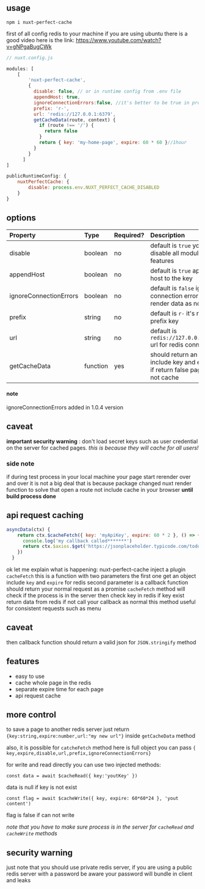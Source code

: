 ## usage 

```
npm i nuxt-perfect-cache
```
first of all config redis to your machine
if you are using ubuntu there is a good video here is the link:
https://www.youtube.com/watch?v=gNPgaBugCWk
```javascript
// nuxt.config.js

modules: [
    [
        'nuxt-perfect-cache',
        {
          disable: false, // or in runtime config from .env file
          appendHost: true,
          ignoreConnectionErrors:false, //it's better to be true in production
          prefix: 'r-',
          url: 'redis://127.0.0.1:6379',
          getCacheData(route, context) {          
            if (route !== '/') {
              return false
            }
            return { key: 'my-home-page', expire: 60 * 60 }//1hour
          }
        }
      ]
]

publicRuntimeConfig: {
    nuxtPerfectCache: {
        disable: process.env.NUXT_PERFECT_CACHE_DISABLED
    }
}

```

## options

| Property | Type | Required? | Description 
|:---|:---|:---|:---|
| disable | boolean | no | default is `true` you can disable all module features
| appendHost | boolean | no | default is `true` append host to the key
| ignoreConnectionErrors | boolean | no | default is `false` ignore connection errors and render data as normal
| prefix | string | no | default is `r-` it's redis prefix key
| url | string | no | default is `redis://127.0.0.1:6379` url for redis connection
| getCacheData | function | yes | should return an object include key and expire if return false page will not cache

#### note
 ignoreConnectionErrors added in 1.0.4 version
## caveat
**important security warning** : don't load secret keys such as user credential on the server for cached pages.
 _this is because they will cache for all users!_
 
### side note
if during test process in your local machine your page start rerender over and over it is not a big deal that is because package changed nuxt render function
to solve that open a route not include cache in your browser **until build process done**
## api request caching
```javascript
asyncData(ctx) {
    return ctx.$cacheFetch({ key: 'myApiKey', expire: 60 * 2 }, () => {
      console.log('my callback called*******')
      return ctx.$axios.$get('https://jsonplaceholder.typicode.com/todos/1')
    })
  }
```
ok let me explain what is happening: 
nuxt-perfect-cache inject a plugin `cacheFetch` this is a function with two parameters
the first one get an object include `key` and `expire` for redis
second parameter is a callback function should return your normal request as a promise
`cacheFetch` method will check if the process is in the server then check key in redis
if key exist return data from redis if not call your callback as normal
this method useful for consistent requests such as menu

## caveat
then callback function should return a valid json for `JSON.stringify` method

## features
- easy to use
- cache whole page in the redis
- separate expire time for each page
- api request cache

## more control
to save a page to another redis server just return 
`{key:string,expire:number,url:"my new url"}`
inside `getCacheData` method

also, it is possible for `catcheFetch` method here is full object you can pass
`{ key,expire,disable,url,prefix,ignoreConnectionErrors}`

for write and read directly you can use two injected methods:

`const data = await $cacheRead({ key:'youtKey' })`

data is null if key is not exist

`const flag = await $cacheWrite({ key, expire: 60*60*24 }, 'yout content')`

flag is false if can not write

_note that you have to make sure process is in the server for `cacheRead` and `cacheWrite` methods_

## security warning
 just note that you should use private redis server, if you are using a public redis server with a password be aware your password will bundle in client and leaks